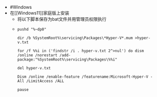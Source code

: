 - #Windows
- 在[[Windows11]]家庭版上安装
	- 将以下脚本保存为bat文件并用管理员权限执行
	- ```
	  pushd "%~dp0"
	  
	  dir /b %SystemRoot%\servicing\Packages\*Hyper-V*.mum >hyper-v.txt
	  
	  for /f %%i in ('findstr /i . hyper-v.txt 2^>nul') do dism /online /norestart /add-package:"%SystemRoot%\servicing\Packages\%%i"
	  
	  del hyper-v.txt
	  
	  Dism /online /enable-feature /featurename:Microsoft-Hyper-V -All /LimitAccess /ALL
	  
	  pause
	  ```